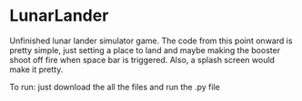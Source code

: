 # LunarLander
Unfinished lunar lander simulator game. The code from this point onward is pretty simple, just setting a place to land and maybe making the booster shoot off fire when space bar is triggered. Also, a splash screen would make it pretty.

To run: just download the all the files and run the .py file
